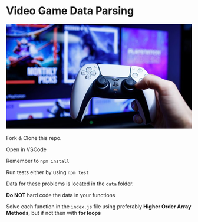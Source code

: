 # Video Game Data Parsing

![Game Remote](./assets/remote.jpg)

Fork & Clone this repo.

Open in VSCode

Remember to `npm install`

Run tests either by using `npm test`

Data for these problems is located in the `data` folder.

**Do NOT** hard code the data in your functions

Solve each function in the `index.js` file using preferably **Higher Order Array Methods**, but if not then with **for loops**
